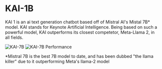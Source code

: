 # KAI-1B
KAI 1 is an ai text generation chatbot based off of Mistral AI's Mistal 7B* model.
KAI stands for Keynote Artificial Intelligence. Being based on such a powerful model, KAI outperforms its closest competetor, Meta-Llama 2, in all fields.

![KAI-7B](https://github.com/Keynote-Technology/KAI-1B/assets/149955823/0d65fe16-a3bf-4847-9496-fd460aaaae6d)
![KAI-7B Performance](https://github.com/Keynote-Technology/KAI-1B/assets/149955823/3930af4d-bfdb-4482-bb07-b721c3560c0b)

*Mistral 7B is the best 7B model to date, and has been dubbed "the llama killer" due to it outperforming Meta's llama-2 model
